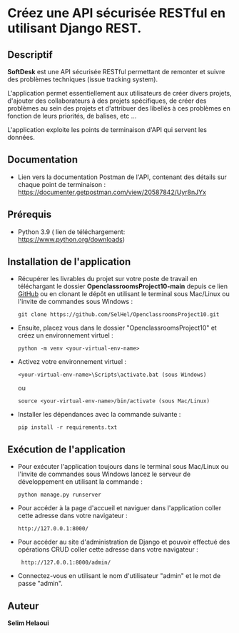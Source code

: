 # Créez une API sécurisée RESTful en utilisant Django REST.
## Descriptif
**SoftDesk** est une API sécurisée RESTful permettant de remonter et suivre des problèmes techniques (issue tracking system).

L'application permet essentiellement aux utilisateurs de créer divers projets, d'ajouter des collaborateurs à des projets spécifiques, de créer des problèmes au sein des projets et d'attribuer des libellés à ces problèmes en fonction de leurs priorités, de balises, etc ...

L'application exploite les points de terminaison d'API qui servent les données.

## Documentation

* Lien vers la documentation Postman de l'API, contenant des détails sur chaque point de terminaison : <https://documenter.getpostman.com/view/20587842/Uyr8nJYx>

## Prérequis
* Python 3.9 ( lien de téléchargement: <https://www.python.org/downloads>)

## Installation de l'application

* Récupérer les livrables du projet sur votre poste de travail en téléchargant le dossier **OpenclassroomsProject10-main** depuis ce lien [GitHub](https://github.com/SelHel/OpenclassroomsProject10.git) ou en clonant le dépôt en utilisant le terminal sous Mac/Linux ou l'invite de commandes sous Windows :<br>

	```
	git clone https://github.com/SelHel/OpenclassroomsProject10.git
	```

* Ensuite, placez vous dans le dossier "OpenclassroomsProject10" et créez un environnement virtuel :

	```
	python -m venv <your-virtual-env-name>
	```

* Activez votre environnement virtuel :

	```
	<your-virtual-env-name>\Scripts\activate.bat (sous Windows)
	```
	ou
	
	```
	source <your-virtual-env-name>/bin/activate (sous Mac/Linux)
	```

* Installer les dépendances avec la commande suivante :

	```
	pip install -r requirements.txt
	```
## Exécution de l'application
* Pour exécuter l'application toujours dans le terminal sous Mac/Linux ou l'invite de commandes sous Windows lancez le serveur de développement en utilisant la commande :

	```
	python manage.py runserver
	```

* Pour accéder à la page d'accueil et naviguer dans l'application coller cette adresse dans votre navigateur :
	
	```
	http://127.0.0.1:8000/
	```
* Pour accéder au site d'administration de Django et pouvoir effectué des opérations CRUD coller cette adresse dans votre navigateur :

	```
	 http://127.0.0.1:8000/admin/
	```
* Connectez-vous en utilisant le nom d'utilisateur "admin" et le mot de passe "admin".

## Auteur
**Selim Helaoui**